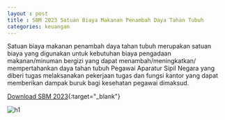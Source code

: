 ```yaml
---
layout : post
title : SBM 2023 Satuan Biaya Makanan Penambah Daya Tahan Tubuh
categories: keuangan
---
```


Satuan biaya makanan penambah daya tahan tubuh merupakan satuan biaya yang digunakan untuk kebutuhan biaya pengadaan makanan/minuman bergizi yang dapat menambah/meningkatkan/ mempertahankan daya tahan tubuh Pegawai Aparatur Sipil Negara yang diberi tugas melaksanakan pekerjaan tugas dan fungsi kantor yang dapat memberikan dampak buruk bagi kesehatan pegawai dimaksud.


[Download SBM 2023](https://f005.backblazeb2.com/file/SBM2023/SBM_2023.pdf){:target="_blank"}

![h1](https://f005.backblazeb2.com/file/SBM2023/SBM_2023_page-0034.jpg)
